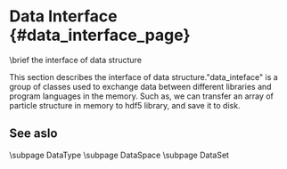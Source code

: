 Data Interface {#data_interface_page}
==============================================
\brief  the interface of data structure


This section describes the interface of data structure."data_inteface" 
is a group of classes used to exchange data between different libraries 
and program languages in the memory. Such as, we can transfer an array
of particle structure in memory to hdf5 library, and save it to disk.

## See aslo
  \subpage DataType
  \subpage DataSpace
  \subpage DataSet
